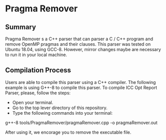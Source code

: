 # Pragma Remover

## Summary

Pragma Remover s a C++ parser that can parser a C / C++ program and remove OpenMP pragmas and their clauses.
This parser was tested on Ubuntu 18.04, using GCC-8. However, mirror changes maybe are necessary to run it in your local machine.

## Compilation Process

Users are able to compile this parser using a C++ compiler. The following example is using G++-8 to compile this parser. To compile ICC Opt Report Parser, please, follow the steps:

* Open your terminal.
* Go to the top lever directory of this repository.
* Type the following commands into your terminal:

g++-8 tools/PragmaRemover/pragmaRemover.cpp -o pragmaRemover.out

After using it, we encorage you to remove the executable file.
